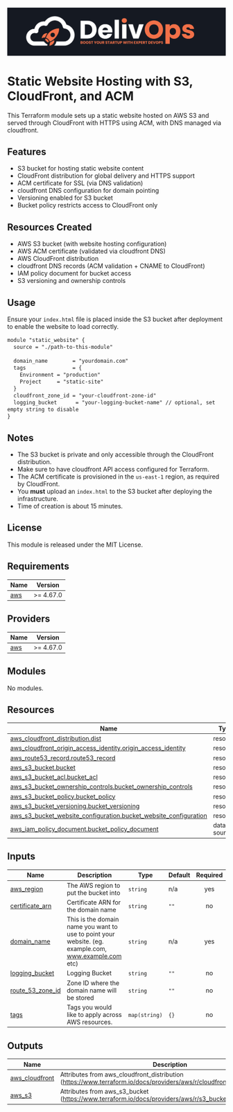 ![image info](logo.jpeg)

# Static Website Hosting with S3, CloudFront, and ACM

This Terraform module sets up a static website hosted on AWS S3 and served through CloudFront with HTTPS using ACM, with DNS managed via cloudfront.

## Features

- S3 bucket for hosting static website content
- CloudFront distribution for global delivery and HTTPS support
- ACM certificate for SSL (via DNS validation)
- cloudfront DNS configuration for domain pointing
- Versioning enabled for S3 bucket
- Bucket policy restricts access to CloudFront only

## Resources Created

- AWS S3 bucket (with website hosting configuration)
- AWS ACM certificate (validated via cloudfront DNS)
- AWS CloudFront distribution
- cloudfront DNS records (ACM validation + CNAME to CloudFront)
- IAM policy document for bucket access
- S3 versioning and ownership controls

## Usage

Ensure your `index.html` file is placed inside the S3 bucket after deployment to enable the website to load correctly.

```hcl
module "static_website" {
  source = "./path-to-this-module"

  domain_name        = "yourdomain.com"
  tags               = {
    Environment = "production"
    Project     = "static-site"
  }
  cloudfront_zone_id = "your-cloudfront-zone-id"
  logging_bucket      = "your-logging-bucket-name" // optional, set empty string to disable
}
```

## Notes

- The S3 bucket is private and only accessible through the CloudFront distribution.
- Make sure to have cloudfront API access configured for Terraform.
- The ACM certificate is provisioned in the `us-east-1` region, as required by CloudFront.
- You **must** upload an `index.html` to the S3 bucket after deploying the infrastructure.
- Time of creation is about 15 minutes.

## License

This module is released under the MIT License.

<!-- BEGIN_TF_DOCS -->
## Requirements

| Name | Version |
|------|---------|
| <a name="requirement_aws"></a> [aws](#requirement\_aws) | >= 4.67.0 |

## Providers

| Name | Version |
|------|---------|
| <a name="provider_aws"></a> [aws](#provider\_aws) | >= 4.67.0 |

## Modules

No modules.

## Resources

| Name | Type |
|------|------|
| [aws_cloudfront_distribution.dist](https://registry.terraform.io/providers/hashicorp/aws/latest/docs/resources/cloudfront_distribution) | resource |
| [aws_cloudfront_origin_access_identity.origin_access_identity](https://registry.terraform.io/providers/hashicorp/aws/latest/docs/resources/cloudfront_origin_access_identity) | resource |
| [aws_route53_record.route53_record](https://registry.terraform.io/providers/hashicorp/aws/latest/docs/resources/route53_record) | resource |
| [aws_s3_bucket.bucket](https://registry.terraform.io/providers/hashicorp/aws/latest/docs/resources/s3_bucket) | resource |
| [aws_s3_bucket_acl.bucket_acl](https://registry.terraform.io/providers/hashicorp/aws/latest/docs/resources/s3_bucket_acl) | resource |
| [aws_s3_bucket_ownership_controls.bucket_ownership_controls](https://registry.terraform.io/providers/hashicorp/aws/latest/docs/resources/s3_bucket_ownership_controls) | resource |
| [aws_s3_bucket_policy.bucket_policy](https://registry.terraform.io/providers/hashicorp/aws/latest/docs/resources/s3_bucket_policy) | resource |
| [aws_s3_bucket_versioning.bucket_versioning](https://registry.terraform.io/providers/hashicorp/aws/latest/docs/resources/s3_bucket_versioning) | resource |
| [aws_s3_bucket_website_configuration.bucket_website_configuration](https://registry.terraform.io/providers/hashicorp/aws/latest/docs/resources/s3_bucket_website_configuration) | resource |
| [aws_iam_policy_document.bucket_policy_document](https://registry.terraform.io/providers/hashicorp/aws/latest/docs/data-sources/iam_policy_document) | data source |

## Inputs

| Name | Description | Type | Default | Required |
|------|-------------|------|---------|:--------:|
| <a name="input_aws_region"></a> [aws\_region](#input\_aws\_region) | The AWS region to put the bucket into | `string` | n/a | yes |
| <a name="input_certificate_arn"></a> [certificate\_arn](#input\_certificate\_arn) | Certificate ARN for the domain name | `string` | `""` | no |
| <a name="input_domain_name"></a> [domain\_name](#input\_domain\_name) | This is the domain name you want to use to point your website. (eg. example.com, www.example.com etc) | `string` | n/a | yes |
| <a name="input_logging_bucket"></a> [logging\_bucket](#input\_logging\_bucket) | Logging Bucket | `string` | `""` | no |
| <a name="input_route_53_zone_id"></a> [route\_53\_zone\_id](#input\_route\_53\_zone\_id) | Zone ID where the domain name will be stored | `string` | `""` | no |
| <a name="input_tags"></a> [tags](#input\_tags) | Tags you would like to apply across AWS resources. | `map(string)` | `{}` | no |

## Outputs

| Name | Description |
|------|-------------|
| <a name="output_aws_cloudfront"></a> [aws\_cloudfront](#output\_aws\_cloudfront) | Attributes from aws\_cloudfront\_distribution (https://www.terraform.io/docs/providers/aws/r/cloudfront_distribution.html) |
| <a name="output_aws_s3"></a> [aws\_s3](#output\_aws\_s3) | Attributes from aws\_s3\_bucket (https://www.terraform.io/docs/providers/aws/r/s3_bucket.html) |
<!-- END_TF_DOCS -->
